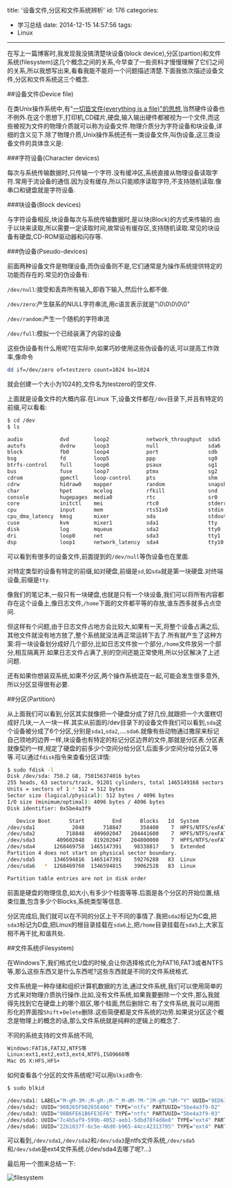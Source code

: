 title: '设备文件,分区和文件系统辨析'
id: 176
categories:
  - 学习总结
date: 2014-12-15 14:57:56
tags:
  - Linux
---

在写上一篇博客时,我发现我没搞清楚块设备(block device),分区(partion)和文件系统(filesystem)这几个概念之间的关系,今早查了一些资料才慢慢理解了它们之间的关系,所以我想写出来,看看我能不能将一个问题描述清楚.下面我依次描述设备文件,分区和文件系统这三个概念.

<!--more-->

##设备文件(Device file)

在类Unix操作系统中,有"[一切皆文件(everything is a file)"的思想](http://en.wikipedia.org/wiki/Everything_is_a_file),当然硬件设备也不例外.在这个思想下,打印机,CD碟片,硬盘,输入输出硬件都被视为一个文件,而这些被视为文件的物理介质就可以称为设备文件.物理介质分为字符设备和块设备,详细的含义见下.除了物理介质,Unix操作系统还有一类设备文件,叫伪设备,这三类设备文件的具体含义是:

###字符设备(Character devices)

每次与系统传输数据时,只传输一个字符.没有缓冲区,系统直接从物理设备读取字符.常用于流设备的通信.因为没有缓存,所以只能顺序读取字符,不支持随机读取.像串口和键盘就是字符设备.

###块设备(Block devices)

与字符设备相反,块设备每次与系统传输数据时,是以块(Block)的方式来传输的.由于以块来读取,所以需要一定读取时间,故常设有缓存区,支持随机读取.常见的块设备有硬盘,CD-ROM驱动器和闪存等.

###伪设备(Pseudo-devices)

前面两种设备文件是物理设备,而伪设备则不是,它们通常是为操作系统提供特定的功能而存在的.常见的伪设备有:

`/dev/null`:接受和丢弃所有输入,即吞下输入,然后什么都不做.

`/dev/zero`:产生联系的NULL字符串流,用c语言表示就是"\0\0\0\0\0"

`/dev/random`:产生一个随机的字符串流

`/dev/full`:模拟一个已经装满了内容的设备

这些伪设备有什么用呢?在实际中,如果巧妙使用这些伪设备的话,可以提高工作效率,像命令

```bash
dd if=/dev/zero of=testzero count=1024 bs=1024
```

就会创建一个大小为1024的,文件名为testzero的空文件.

上面就是设备文件的大概内容.在Linux 下,设备文件都在`/dev`目录下,并且有特定的前缀,可以看看:

```bash
$ cd /dev
$ ls

audio            dvd        loop2            network_throughput  sda5      tty11  tty27  tty42  tty58    v4l         vcsa4
autofs           dvdrw      loop3            null                sda6      tty12  tty28  tty43  tty59    vboxdrv     vcsa5
block            fb0        loop4            port                sdb       tty13  tty29  tty44  tty6     vboxdrvu    vcsa6
bsg              fd         loop5            ppp                 sg0       tty14  tty3   tty45  tty60    vboxnetctl  vcsa7
btrfs-control    full       loop6            psaux               sg1       tty15  tty30  tty46  tty61    vboxusb     vfio
bus              fuse       loop7            ptmx                sg2       tty16  tty31  tty47  tty62    vcs         vga_arbiter
cdrom            gpmctl     loop-control     pts                 shm       tty17  tty32  tty48  tty63    vcs1        vhci
cdrw             hidraw0    mapper           random              snapshot  tty18  tty33  tty49  tty7     vcs2        vhost-net
char             hpet       mcelog           rfkill              snd       tty19  tty34  tty5   tty8     vcs3        video0
console          hugepages  media0           rtc                 sr0       tty2   tty35  tty50  tty9     vcs4        watchdog
core             initctl    mei              rtc0                stderr    tty20  tty36  tty51  ttyS0    vcs5        watchdog0
cpu              input      mem              rts51x0             stdin     tty21  tty37  tty52  ttyS1    vcs6        xconsole
cpu_dma_latency  kmsg       mixer            sda                 stdout    tty22  tty38  tty53  ttyS2    vcs7        zero
cuse             kvm        mixer1           sda1                tty       tty23  tty39  tty54  ttyS3    vcsa
disk             log        mqueue           sda2                tty0      tty24  tty4   tty55  uhid     vcsa1
dri              loop0      net              sda3                tty1      tty25  tty40  tty56  uinput   vcsa2
dsp              loop1      network_latency  sda4                tty10     tty26  tty41  tty57  urandom  vcsa3
```

可以看到有很多的设备文件,前面提到的`/dev/null`等伪设备也在里面.

对特定类型的设备有特定的前缀,如对硬盘,前缀是`sd`,如`sda`就是第一块硬盘.对终端设备,前缀是`tty`.

像我们的笔记本,一般只有一块硬盘,也就是只有一个块设备,我们可以将所有内容都存在这个设备上,像日志文件,`/home`下面的文件都平等的存放,谁东西多就多占点空间.

但这样有个问题,由于日志文件占地方会比较大,如果有一天,将整个设备占满之后,其他文件就没有地方放了,整个系统就没法再正常运转下去了.所有就产生了这种方案:将一块设备划分成好几个部分,比如日志文件放一个部分,`/home`文件放另一个部分,相互隔离开.如果日志文件占满了,别的空间还能正常使用,所以分区解决了上述问题.

还有如果你想装双系统,如果不分区,两个操作系统混在一起,可能会发生很多意外,所以分区显得很有必要.

##分区(Partition)

从上面我们可以看到,分区其实就像把一个硬盘分成了好几份,就跟把一个大蛋糕切成好几块,一人一块一样.其实从前面的/dev目录下的设备文件我们可以看到,`sda`这个设备被分成了6个分区,分别是`sda1`,`sda2`,....`sda6`.就像有些动物通过撒尿来标记自己领地的边界一样,块设备也有特定的标记分区边界的文件,那就是分区表.分区表就像契约一样,规定了硬盘的前多少个空间分给分区1,后面多少空间分给分区2,等等.可以通过`fdisk`指令来查看分区详情:

```bash
$ sudo fdisk -l
Disk /dev/sda: 750.2 GB, 750156374016 bytes
255 heads, 63 sectors/track, 91201 cylinders, total 1465149168 sectors
Units = sectors of 1 * 512 = 512 bytes
Sector size (logical/physical): 512 bytes / 4096 bytes
I/O size (minimum/optimal): 4096 bytes / 4096 bytes
Disk identifier: 0x5be4a3f9

   Device Boot      Start         End      Blocks   Id  System
/dev/sda1            2048      718847      358400    7  HPFS/NTFS/exFAT
/dev/sda2          718848   409602047   204441600    7  HPFS/NTFS/exFAT
/dev/sda3       409602048   819202047   204800000    7  HPFS/NTFS/exFAT
/dev/sda4      1268469758  1465147391    98338817    5  Extended
Partition 4 does not start on physical sector boundary.
/dev/sda5      1346594816  1465147391    59276288   83  Linux
/dev/sda6   *  1268469760  1346594815    39062528   83  Linux

Partition table entries are not in disk order

```
前面是硬盘的物理信息,如大小,有多少个柱面等等.后面是各个分区的开始位置,结束位置,包含多少个Blocks,系统类型等信息.

分区完成后,我们就可以在不同的分区上干不同的事情了.我把`sda2`标记为C盘,把`sda3`标记为D盘,把Linux的根目录挂载在`sda6`上,把`/home`目录挂载在`sda5`上,大家互相不再干扰,和谐共处.


##文件系统(Filesystem)

在Windows下,我们格式化U盘的时候,会让你选择格式化为FAT16,FAT3或者NTFS等,那么这些东西又是什么东西呢?这些东西就是不同的文件系统格式.

文件系统是一种存储和组织计算机数据的方法,通过文件系统,我们可以使用简单的方式来对物理介质执行操作.比如,没有文件系统,如果我要删除一个文件,那么我就得先找到它在硬盘上的哪个扇区,哪个柱面,然后删除它.有了文件系统,我可以用图形化的界面按`Shift`+`Delete`删除.这些简便都是文件系统的功劳.如果说分区这个概念是物理上的概念的话,那么文件系统就是纯粹的逻辑上的概念了.

不同的系统支持的文件系统不同,

```bash
Windows:FAT16,FAT32,NTFS等
Linux:ext1,ext2,ext3,ext4,NTFS,ISO9660等
Mac OS X:HFS,HFS+
```

如何查看各个分区的文件系统呢?可以用`blkid`命令:

```bash
$ sudo blkid

/dev/sda1: LABEL="M-gM-3M-;M-gM-;M-^_M-dM-?M-^]M-gM-^UM-^Y" UUID="9ED61632D6160B63" TYPE="ntfs" PARTUUID="5be4a3f9-01" 
/dev/sda2: UUID="908265F98265E466" TYPE="ntfs" PARTUUID="5be4a3f9-02" 
/dev/sda3: UUID="98B6FE61B6FE3EF6" TYPE="ntfs" PARTUUID="5be4a3f9-03" 
/dev/sda5: UUID="7c4b5af9-599b-4052-aeb1-5dbd78f4d8e8" TYPE="ext4" PARTUUID="5be4a3f9-05" 
/dev/sda6: UUID="22b1037f-6c5e-46d0-b965-44cc42313795" TYPE="ext4" PARTUUID="5be4a3f9-06" 
```

可以看到,`/dev/sda1`,`/dev/sda2`和`/dev/sda3`是ntfs文件系统,`/dev/sda5`和`/dev/sda6`是ext4文件系统.(/dev/sda4去哪了呢?...)


最后用一个图来总结一下:

![filesystem](https://vra.blog.ustc.edu.cn/wp-content/uploads/2014/12/filesystem.png)

